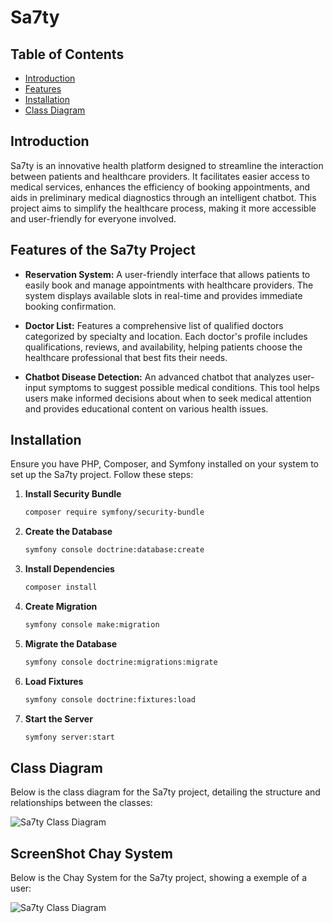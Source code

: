 # Sa7ty

## Table of Contents

- [Introduction](#introduction)
- [Features](#features)
- [Installation](#installation)
- [Class Diagram](#class-diagram)

## Introduction

Sa7ty is an innovative health platform designed to streamline the interaction between patients and healthcare providers. It facilitates easier access to medical services, enhances the efficiency of booking appointments, and aids in preliminary medical diagnostics through an intelligent chatbot. This project aims to simplify the healthcare process, making it more accessible and user-friendly for everyone involved.

## Features of the Sa7ty Project

- **Reservation System:** A user-friendly interface that allows patients to easily book and manage appointments with healthcare providers. The system displays available slots in real-time and provides immediate booking confirmation.

- **Doctor List:** Features a comprehensive list of qualified doctors categorized by specialty and location. Each doctor's profile includes qualifications, reviews, and availability, helping patients choose the healthcare professional that best fits their needs.

- **Chatbot Disease Detection:** An advanced chatbot that analyzes user-input symptoms to suggest possible medical conditions. This tool helps users make informed decisions about when to seek medical attention and provides educational content on various health issues.

## Installation

Ensure you have PHP, Composer, and Symfony installed on your system to set up the Sa7ty project. Follow these steps:

1. **Install Security Bundle**
   ```bash
   composer require symfony/security-bundle
   ```

2. **Create the Database**
   ```bash
   symfony console doctrine:database:create
   ```

3. **Install Dependencies**
   ```bash
   composer install
   ```

4. **Create Migration**
   ```bash
   symfony console make:migration
   ```

5. **Migrate the Database**
   ```bash
   symfony console doctrine:migrations:migrate
   ```

6. **Load Fixtures**
   ```bash
   symfony console doctrine:fixtures:load
   ```

7. **Start the Server**
   ```bash
   symfony server:start
   ```

## Class Diagram

Below is the class diagram for the Sa7ty project, detailing the structure and relationships between the classes:

![Sa7ty Class Diagram](https://github.com/Mk-1000/sa7ty/assets/86926622/d747937c-d3ba-47b4-b2f3-28a972ff9853)

## ScreenShot Chay System

Below is the Chay System for the Sa7ty project, showing a exemple of a user:

![Sa7ty Class Diagram](https://github.com/Mk-1000/sa7ty/assets/86926622/d747937c-d3ba-47b4-b2f3-28a972ff9853)
